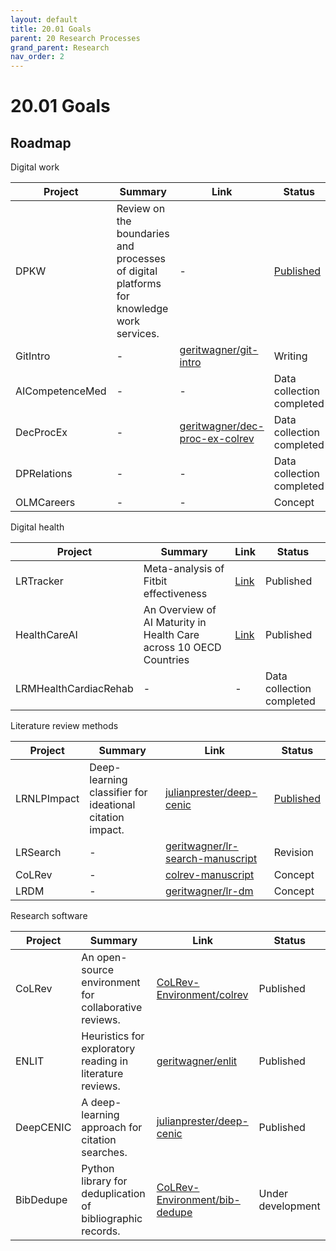 ```yaml
---
layout: default
title: 20.01 Goals
parent: 20 Research Processes
grand_parent: Research
nav_order: 2
---
```


# 20.01 Goals


## Roadmap

Digital work

| Project    | Summary | Link | Status |
|------------|---------------| ------- | --- |
| DPKW | Review on the boundaries and processes of digital platforms for knowledge work services. | - | [Published](https://www.sciencedirect.com/science/article/abs/pii/S096386872100041X) |
| GitIntro | - | [geritwagner/git-intro](https://github.com/geritwagner/git-intro) | Writing |
| AICompetenceMed | - | - | Data collection completed |
| DecProcEx | - | [geritwagner/dec-proc-ex-colrev](https://github.com/geritwagner/dec-proc-ex-colrev) | Data collection completed |
| DPRelations | - | - | Data collection completed |
| OLMCareers | - | - | Concept |

Digital health

| Project    | Summary | Link | Status |
|------------|---------------| ------- | --- |
| LRTracker | Meta-analysis of Fitbit effectiveness | [Link](https://www.jmir.org/2020/10/e23954/) | Published |
| HealthCareAI | An Overview of AI Maturity in Health Care across 10 OECD Countries | [Link](https://www.sciencedirect.com/science/article/abs/pii/S0168851023002233) | Published |
| LRMHealthCardiacRehab | - | - | Data collection completed |

Literature review methods

| Project    | Summary | Link | Status |
|------------|---------------| ------- | --- |
| LRNLPImpact | Deep-learning classifier for ideational citation impact. | [julianprester/deep-cenic](https://github.com/julianprester/deep-cenic) | [Published](https://www.sciencedirect.com/science/article/abs/pii/S0167923620301871)|
| LRSearch | - | [geritwagner/lr-search-manuscript](https://github.com/geritwagner/lr-search-manuscript) | Revision |
| CoLRev | - | [colrev-manuscript](https://github.com/geritwagner/colrev-manuscript) | Concept|
| LRDM | - | [geritwagner/lr-dm](https://github.com/geritwagner/lr-dm) | Concept |

Research software

| Project    | Summary | Link | Status |
|------------|---------------| ------- | --- |
| CoLRev | An open-source environment for collaborative reviews. | [CoLRev-Environment/colrev](https://github.com/CoLRev-Environment/colrev) | Published|
| ENLIT | Heuristics for exploratory reading in literature reviews. | [geritwagner/enlit](https://github.com/geritwagner/enlit) | Published |
| DeepCENIC | A deep-learning approach for citation searches. | [julianprester/deep-cenic](https://github.com/julianprester/deep-cenic) | Published |
| BibDedupe  | Python library for deduplication of bibliographic records. | [CoLRev-Environment/bib-dedupe](https://github.com/CoLRev-Environment/bib-dedupe) | Under development |
